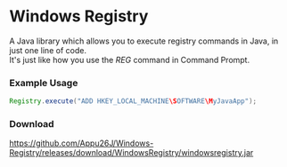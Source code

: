 # Windows Registry
A Java library which allows you to execute registry commands in Java, in just one line of code.  
It's just like how you use the *REG* command in Command Prompt.

### Example Usage
```java
Registry.execute("ADD HKEY_LOCAL_MACHINE\SOFTWARE\MyJavaApp");
```
### Download
https://github.com/Appu26J/Windows-Registry/releases/download/WindowsRegistry/windowsregistry.jar

